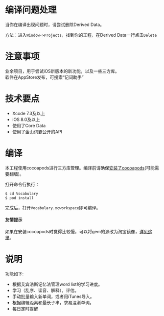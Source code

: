 # 编译问题处理

当你在编译出现问题时，请尝试删除Derived Data。

方法：进入`Window->Projects`，找到你的工程，在Derived Data一行点击`Delete`

# 注意事项
业余项目，用于尝试iOS新版本的新功能，以及一些三方库。   
软件在AppStore发布，可搜索“记词助手”  

# 技术要点
* Xcode 7.3及以上
* iOS 8.0及以上
* 使用了Core Data
* 使用了金山词霸公开的API

# 编译
本工程使用cocoapods进行三方库管理。编译前请确保[安装了cocoapods](http://cocoapods.org)(可能需要翻墙)。

打开命令行执行：

	$ cd Vocabulary
	$ pod install

完成后，打开`Vocabulary.xcworkspace`即可编译。

#### 友情提示
如果在安装cocoapods时觉得比较慢，可以将gem的源改为淘宝镜像，[详见这里](https://ruby.taobao.org)。

# 说明
功能如下:

* 根据艾宾浩斯记忆法管理word list的学习进度。
* 学习（乱序、读音、解释），评估。
* 手动批量输入新单词，或者用iTunes导入。
* 根据编辑距离和最长子串，求易混淆单词。
* 每日定时提醒


